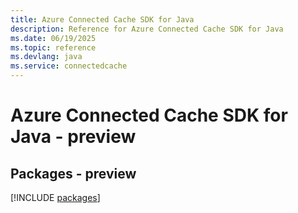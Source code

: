 ```yaml
---
title: Azure Connected Cache SDK for Java
description: Reference for Azure Connected Cache SDK for Java
ms.date: 06/19/2025
ms.topic: reference
ms.devlang: java
ms.service: connectedcache
---
```

# Azure Connected Cache SDK for Java - preview
## Packages - preview
[!INCLUDE [packages](connected-cache-index.md)]